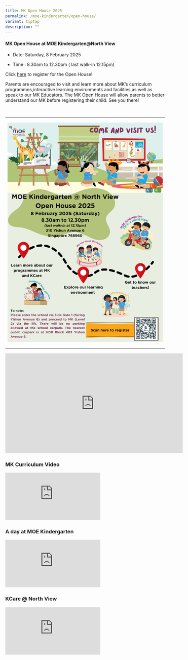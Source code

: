 ```yaml
---
title: MK Open House 2025
permalink: /moe-kindergarten/open-house/
variant: tiptap
description: ""
---
```

<h4>MK Open House at MOE Kindergarten@North View&nbsp;</h4>
<ul>
<li>
<p>Date: Saturday, 8 February 2025</p>
</li>
<li>
<p>Time : 8.30am to 12.30pm ( last walk-in 12.15pm)</p>
</li>
</ul>
<p></p>
<p>Click <a href="https://go.gov.sg/mkoh2025" rel="noopener noreferrer nofollow" target="_blank"><u>here</u></a> to
register for the Open House!</p>
<p>Parents are encouraged to visit and learn more about MK’s curriculum programmes,interactive
learning environments and facilities,as well as speak to our MK Educators.
The MK Open House will allow parents to better understand our MK before
registering their child. See you there!</p>
<p>
<br>
</p>
<table style="minWidth: 25px">
<colgroup>
<col>
</colgroup>
<tbody>
<tr>
<td rowspan="1" colspan="1">
<p></p>
<div class="isomer-image-wrapper">
<img style="width: 100%" height="auto" width="100%" alt="" src="/images/MOE Kindergarten/MK_NW_Open_House_Poster_2025.png">
</div>
<p></p>
<p></p>
</td>
</tr>
</tbody>
</table>
<div class="iframe-wrapper">
<iframe height="315" width="560" allowfullscreen="true" frameborder="0" src="https://www.youtube.com/embed/SPYzWRrAf38?si=W5JoTPblpOw4piGh"></iframe>
</div>
<h3></h3>
<p></p>
<h3>MK Curriculum Video</h3>
<div class="iframe-wrapper">
<iframe allowfullscreen="true" frameborder="0" src="https://www.youtube.com/embed/podTR7qDTZM?si=Odf72F_rgSAH-PXl"></iframe>
</div>
<h4></h4>
<h3>A day at MOE Kindergarten</h3>
<div class="iframe-wrapper">
<iframe allowfullscreen="true" frameborder="0" src="https://www.youtube.com/embed/QXvV21a-TqE?si=Vp-NCq_gdTyu0N-M"></iframe>
</div>
<p></p>
<h3>KCare @ North View</h3>
<div class="iframe-wrapper">
<iframe allowfullscreen="true" frameborder="0" src="https://www.youtube.com/embed/s0PIcGGhBfg?si=qOA35tCMsWDKrHHy"></iframe>
</div>
<p></p>